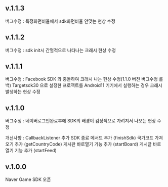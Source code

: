 v.1.1.3
-------------
버그수정 :
 특정화면비율에서 sdk화면비율 안맞는 현상 수정




v.1.1.2
-------------
버그수정 :
 sdk init시 간헐적으로 나타나는 크래시 현상 수정




v.1.1.1
-------------
버그수정 :
 Facebook SDK 와 충돌하여 크래시 나는 현상 수정(1.1.0 버전 버그수정 롤백)
 Targetsdk30 으로 설정한 프로젝트를 Android11 기기에서 실행하는 경우 크래시 발생하는 현상 수정




v.1.1.0
-------------
버그수정 :
 네이버로그인완료후에 SDK의 배경이 검정색으로 가려져서 나오는 현상 수정

개선사항 :
 CallbackListener 추가
 SDK 종료 메서드 추가 (finishSdk)
 국가코드 가져오기 추가 (getCountryCode)
 게시판 바로열기 기능 추가 (startBoard)
 게시글 바로열기 기능 추가 (startFeed)




v.1.0.0
-------------
 Naver Game SDK 오픈